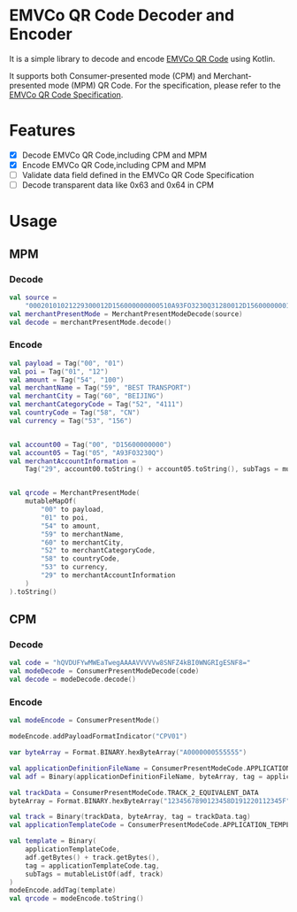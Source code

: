 # EMVCo QR Code Decoder and Encoder
It is a simple library to decode and encode [EMVCo QR Code](https://www.emvco.com/emv-technologies/qr-codes/) using Kotlin.

It supports both Consumer-presented mode (CPM) and Merchant-presented mode (MPM) QR Code. 
For the specification, please refer to the [EMVCo QR Code Specification](https://www.emvco.com/specifications/?tax[specifications_categories][32][]=81).

# Features
- [x] Decode EMVCo QR Code,including CPM and MPM
- [x] Encode EMVCo QR Code,including CPM and MPM
- [ ] Validate data field defined in the EMVCo QR Code Specification
- [ ] Decode transparent data like 0x63 and 0x64 in CPM 

# Usage
## MPM 
### Decode
```kotlin
val source =
    "00020101021229300012D156000000000510A93FO3230Q31280012D15600000001030812345678520441115802CN5914BEST TRANSPORT6007BEIJING64200002ZH0104最佳运输0202北京540523.7253031565502016233030412340603***0708A60086670902ME91320016A0112233449988770708123456786304A13A"
val merchantPresentMode = MerchantPresentModeDecode(source)
val decode = merchantPresentMode.decode()
```

### Encode
```kotlin
val payload = Tag("00", "01")
val poi = Tag("01", "12")
val amount = Tag("54", "100")
val merchantName = Tag("59", "BEST TRANSPORT")
val merchantCity = Tag("60", "BEIJING")
val merchantCategoryCode = Tag("52", "4111")
val countryCode = Tag("58", "CN")
val currency = Tag("53", "156")


val account00 = Tag("00", "D15600000000")
val account05 = Tag("05", "A93FO3230Q")
val merchantAccountInformation =
    Tag("29", account00.toString() + account05.toString(), subTags = mutableListOf(account00, account05))


val qrcode = MerchantPresentMode(
    mutableMapOf(
        "00" to payload,
        "01" to poi,
        "54" to amount,
        "59" to merchantName,
        "60" to merchantCity,
        "52" to merchantCategoryCode,
        "58" to countryCode,
        "53" to currency,
        "29" to merchantAccountInformation
    )
).toString()
```

## CPM
### Decode
```kotlin
val code = "hQVDUFYwMWEaTwegAAAAVVVVVw8SNFZ4kBI0WNGRIgESNF8="
val modeDecode = ConsumerPresentModeDecode(code)        
val decode = modeDecode.decode()
```

### Encode
```kotlin
val modeEncode = ConsumerPresentMode()

modeEncode.addPayloadFormatIndicator("CPV01")

var byteArray = Format.BINARY.hexByteArray("A0000000555555")

val applicationDefinitionFileName = ConsumerPresentModeCode.APPLICATION_DEFINITION_FILE_NAME
val adf = Binary(applicationDefinitionFileName, byteArray, tag = applicationDefinitionFileName.tag)

val trackData = ConsumerPresentModeCode.TRACK_2_EQUIVALENT_DATA
byteArray = Format.BINARY.hexByteArray("1234567890123458D191220112345F")

val track = Binary(trackData, byteArray, tag = trackData.tag)
val applicationTemplateCode = ConsumerPresentModeCode.APPLICATION_TEMPLATE

val template = Binary(
    applicationTemplateCode,
    adf.getBytes() + track.getBytes(),
    tag = applicationTemplateCode.tag,
    subTags = mutableListOf(adf, track)
)
modeEncode.addTag(template)
val qrcode = modeEncode.toString()
```
